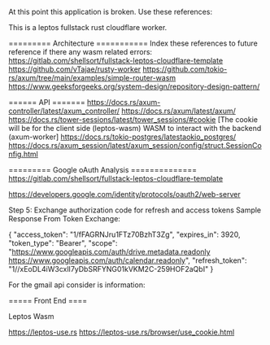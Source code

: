 At this point this application is broken. Use these references: 

This is a leptos fullstack rust cloudflare worker.

========= Architecture ===========
Index these references to future reference if there any wasm related errors:
https://gitlab.com/shellsort/fullstack-leptos-cloudflare-template
https://github.com/vTajae/rusty-worker
https://github.com/tokio-rs/axum/tree/main/examples/simple-router-wasm
https://www.geeksforgeeks.org/system-design/repository-design-pattern/

======     API     =======
https://docs.rs/axum-controller/latest/axum_controller/
https://docs.rs/axum/latest/axum/
https://docs.rs/tower-sessions/latest/tower_sessions/#cookie
[The cookie will be for the client side (leptos-wasm) WASM to interact with the backend (axum-worker]
https://docs.rs/tokio-postgres/latestaokio_postgres/
https://docs.rs/axum_session/latest/axum_session/config/struct.SessionConfig.html


=========   Google oAuth Analysis   ==============
https://gitlab.com/shellsort/fullstack-leptos-cloudflare-template

https://developers.google.com/identity/protocols/oauth2/web-server


Step 5: Exchange authorization code for refresh and access tokens
Sample Response From Token Exchange: 

{
  "access_token": "1/fFAGRNJru1FTz70BzhT3Zg",
  "expires_in": 3920,
  "token_type": "Bearer",
  "scope": "https://www.googleapis.com/auth/drive.metadata.readonly https://www.googleapis.com/auth/calendar.readonly",
  "refresh_token": "1//xEoDL4iW3cxlI7yDbSRFYNG01kVKM2C-259HOF2aQbI"
}


For the gmail api consider is information: 




===== Front End ====

Leptos Wasm

https://leptos-use.rs
https://leptos-use.rs/browser/use_cookie.html


